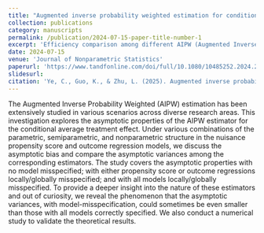 ```yaml
---
title: "Augmented inverse probability weighted estimation for conditional treatment effect"
collection: publications
category: manuscripts
permalink: /publication/2024-07-15-paper-title-number-1
excerpt: 'Efficiency comparison among different AIPW (Augmented Inverse Probability Weighted) estimators of CATE (Conditional Average Treatment Effect).'
date: 2024-07-15
venue: 'Journal of Nonparametric Statistics'
paperurl: 'https://www.tandfonline.com/doi/full/10.1080/10485252.2024.2377664?casa_token=DeCfKLwOG5kAAAAA%3AS3pkZwJo4YeHmGoAYGcHM962jLJWKRXHyzaeiEKi0BwkI_O07oirGvoML24yWRxfdJr3co37W498tQ'
slidesurl:
citation: 'Ye, C., Guo, K., & Zhu, L. (2025). Augmented inverse probability weighted estimation for conditional treatment effect. Journal of Nonparametric Statistics, 37(1), 204-229.'
---
```

The Augmented Inverse Probability Weighted (AIPW) estimation has been extensively studied in various scenarios across diverse research areas. This investigation explores the asymptotic properties of the AIPW estimator for the conditional average treatment effect. Under various combinations of the parametric, semiparametric, and nonparametric structure in the nuisance propensity score and outcome regression models, we discuss the asymptotic bias and compare the asymptotic variances among the corresponding estimators. The study covers the asymptotic properties with no model misspecified; with either propensity score or outcome regressions locally/globally misspecified; and with all models locally/globally misspecified. To provide a deeper insight into the nature of these estimators and out of curiosity, we reveal the phenomenon that the asymptotic variances, with model-misspecification, could sometimes be even smaller than those with all models correctly specified. We also conduct a numerical study to validate the theoretical results.
